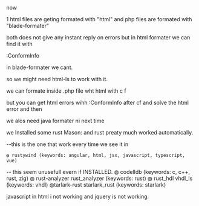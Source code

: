 now

1 html files are geting formated with "html"
and
php files are formated with "blade-formater"

both does not give any instant reply on errors but in html formater we can find it with

:ConformInfo

in blade-formater we cant.

so we might need html-ls to work with it.

we can formate inside .php file wht html with <leader> c f

<!--
Y: WARNING:
   with this we will get " name.img" space in double cote problem.
-->

but you can get html errors wihh
:ConformInfo
after <leader>cf and solve the html error and then

<!-- G: save the file which format with "blade-formater" -->

we alos need java formater ni next time

<!--IMP: RUST -->

we lnstalled some rust Mason: and rust preaty much worked automatically.

--this is the one that work every time we see it in

    ◍ rustywind (keywords: angular, html, jsx, javascript, typescript, vue)

-- this seem unusefull evern if INSTALLED.
◍ codelldb (keywords: c, c++, rust, zig)
◍ rust-analyzer rust_analyzer (keywords: rust)
◍ rust_hdl vhdl_ls (keywords: vhdl)
◍tarlark-rust starlark_rust (keywords: starlark)

javascript in html i not working and jquery is not working.
